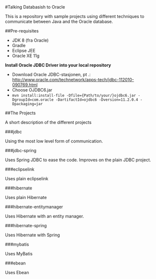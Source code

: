 #Talking Databasish to Oracle

This is a repository with sample projects using different techniques to communicate between Java and the Oracle database.

##Pre-requisites
- JDK 8 (fra Oracle)
- Gradle
- Eclipse JEE
- Oracle XE 11g

**Install Oracle JDBC Driver into your local repository**

- Download Oracle JDBC-stasjonen, pt .: http://www.oracle.com/technetwork/apps-tech/jdbc-112010-090769.html
- Choose OJDBC6.jar
- `mvn install:install-file -Dfile={Path/to/your/}ojdbc6.jar -DgroupId=com.oracle -DartifactId=ojdbc6 -Dversion=11.2.0.4 -Dpackaging=jar`

##The Projects

A short description of the different projects

###jdbc

Using the most low level form of communication.

###jdbc-spring

Uses Spring JDBC to ease the code. Improves on the plain JDBC project.

###eclipselink

Uses plain eclipselink

###hibernate

Uses plain Hibernate

###hibernate-entitymanager

Uses Hibernate with an entity manager.

###hibernate-spring

Uses Hibernate with Spring

###mybatis

Uses MyBatis 

###ebean

Uses Ebean

